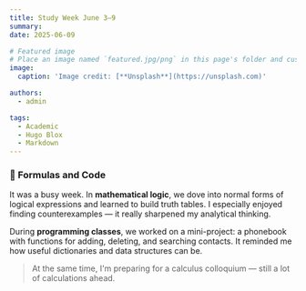 ```yaml
---
title: Study Week June 3–9
summary: 
date: 2025-06-09

# Featured image
# Place an image named `featured.jpg/png` in this page's folder and customize its options here.
image:
  caption: 'Image credit: [**Unsplash**](https://unsplash.com)'

authors:
  - admin

tags:
  - Academic
  - Hugo Blox
  - Markdown
---
```


### 🔹 Formulas and Code

It was a busy week. In **mathematical logic**, we dove into normal forms of logical expressions and learned to build truth tables. I especially enjoyed finding counterexamples — it really sharpened my analytical thinking.

During **programming classes**, we worked on a mini-project: a phonebook with functions for adding, deleting, and searching contacts. It reminded me how useful dictionaries and data structures can be.

> At the same time, I'm preparing for a calculus colloquium — still a lot of calculations ahead.

